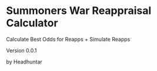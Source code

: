 # Summoners War Reappraisal Calculator

Calculate Best Odds for Reapps + Simulate Reapps

Version 0.0.1

by Headhuntar

